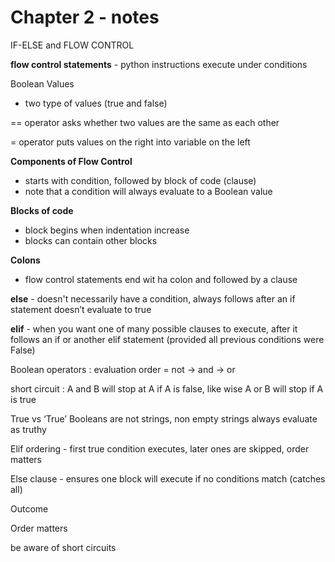 # Chapter 2 - notes

IF-ELSE and FLOW CONTROL

**flow control statements** - python instructions execute under conditions

Boolean Values

- two type of values (true and false)

== operator asks whether two values are the same as each other

= operator puts values on the right into variable on the left

**Components of Flow Control**

- starts with condition, followed by block of code (clause)
- note that a condition will always evaluate to a Boolean value

**Blocks of code**

- block begins when indentation increase
- blocks can contain other blocks

**Colons**

- flow control statements end wit ha colon and followed by a clause

**else** - doesn't necessarily have a condition, always follows after an if statement doesn’t evaluate to true

**elif** - when you want one of many possible clauses to execute, after it follows an if or another elif statement (provided all previous conditions were False)

Boolean operators : evaluation order = not → and → or

short circuit : A and B will stop at A if A is false, like wise A or B will stop if A is true

True vs ‘True’ Booleans are not strings, non empty strings always evaluate as truthy

Elif ordering - first true condition executes, later ones are skipped, order matters

Else clause - ensures one block will execute if no conditions match (catches all)

Outcome

Order matters

be aware of short circuits